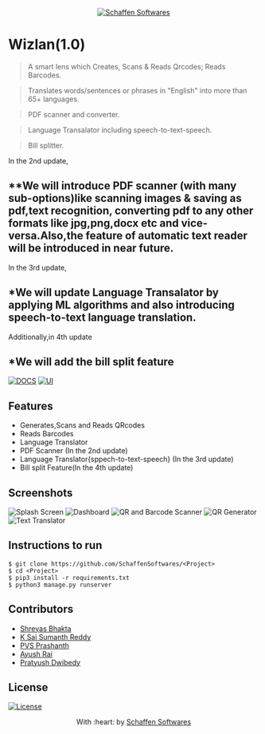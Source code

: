 <p align="center"><a href="https://www.schaffensofts.com" target="_blank"><img src="https://i.postimg.cc/ZRBk4xZs/logo.png" title="Schaffen Softwares" alt="Schaffen Softwares"></a>
</p>

# Wizlan(1.0)

>A smart lens which Creates, Scans & Reads Qrcodes; Reads Barcodes.

>Translates words/sentences or phrases in "English" into more than 65+ languages.

>PDF scanner and converter.

>Language Transalator including speech-to-text-speech.

>Bill splitter.



In the 2nd update,

**We will introduce PDF scanner (with many sub-options)like scanning images & saving as pdf,text recognition, converting pdf to any other formats like jpg,png,docx etc and vice-versa.Also,the feature of automatic text reader will be introduced in near future.
-----

In the 3rd update,

*We will update Language Transalator by applying ML algorithms and also introducing speech-to-text language translation.
-----
Additionally,in 4th update

*We will add the bill split feature
---
[![DOCS](https://img.shields.io/badge/Documentation-see%20docs-green?style=flat-square&logo=appveyor)](INSERT_LINK_FOR_DOCS_HERE) 
  [![UI ](https://img.shields.io/badge/User%20Interface-Link%20to%20UI-orange?style=flat-square&logo=appveyor)](https://github.com/Schaffen-Softwares/Wizlan-Frontend)

## Features
- Generates,Scans and Reads QRcodes
- Reads Barcodes
- Language Translator
- PDF Scanner (In the 2nd update)
- Language Translator{sppech-to-text-speech} (In the 3rd update)
- Bill split Feature(In the 4th update)

## Screenshots
<img src="https://i.postimg.cc/mrrKS7g7/splashscreen.jpg" alt="Splash Screen">
<img src="https://i.postimg.cc/28mcwnH3/dashboard.jpg" alt="Dashboard">
<img src="https://i.postimg.cc/WzsGMw2v/qrscanner.jpg" alt="QR and Barcode Scanner">
<img src="https://i.postimg.cc/QCMB848H/qrgenerator.jpg" alt="QR Generator">
<img src="https://i.postimg.cc/kGZ5n7Yp/translator.jpg" alt="Text Translator">

## Instructions to run
```
$ git clone https://github.com/SchaffenSoftwares/<Project>
$ cd <Project>
$ pip3 install -r requirements.txt
$ python3 manage.py runserver
```

## Contributors
- <a href="https://github.com/shreyasbhakta">Shreyas Bhakta</a>
- <a href="https://github.com/sumanth-14">K Sai Sumanth Reddy</a>
- <a href="https://github.com/pvs156">PVS Prashanth</a>
- <a href="https://github.com/15Ayush">Ayush Rai</a>
- <a href="https://github.com/pratyusa98">Pratyush Dwibedy</a>

## License
[![License](http://img.shields.io/:license-mit-blue.svg?style=flat-square)](http://badges.mit-license.org)

<p align="center">
	With :heart: by <a href="https://www.schaffensofts.com" target="_blank">Schaffen Softwares</a>
</p>
